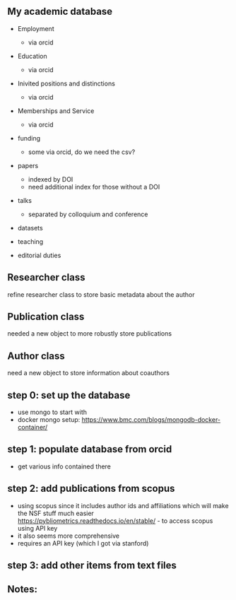 ## My academic database

- Employment
  - via orcid
- Education
  - via orcid
- Inivited positions and distinctions
  - via orcid
- Memberships and Service
  - via orcid
- funding
  - some via orcid, do we need the csv?
- papers
  - indexed by DOI
  - need additional index for those without a DOI
- talks
  - separated by colloquium and conference

- datasets
- teaching
- editorial duties


## Researcher class

refine researcher class to store basic metadata about the author

## Publication class

needed a new object to more robustly store publications


## Author class

need a new object to store information about coauthors



## step 0: set up the database


- use mongo to start with
- docker mongo setup: https://www.bmc.com/blogs/mongodb-docker-container/

## step 1: populate database from orcid
- get various info contained there

## step 2: add publications from scopus

- using scopus since it includes author ids and affiliations which will make the NSF stuff much easier
https://pybliometrics.readthedocs.io/en/stable/ - to access scopus using API key
- it also seems more comprehensive
- requires an API key (which I got via stanford)


## step 3: add other items from text files




## Notes: 

